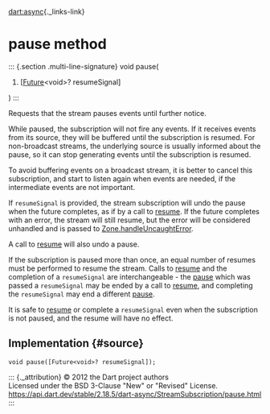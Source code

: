 [dart:async](../../dart-async/dart-async-library){._links-link}

pause method
============

::: {.section .multi-line-signature}
void pause(

1.  \[[Future](../future-class)\<void\>? resumeSignal\]

)
:::

Requests that the stream pauses events until further notice.

While paused, the subscription will not fire any events. If it receives
events from its source, they will be buffered until the subscription is
resumed. For non-broadcast streams, the underlying source is usually
informed about the pause, so it can stop generating events until the
subscription is resumed.

To avoid buffering events on a broadcast stream, it is better to cancel
this subscription, and start to listen again when events are needed, if
the intermediate events are not important.

If `resumeSignal` is provided, the stream subscription will undo the
pause when the future completes, as if by a call to [resume](resume). If
the future completes with an error, the stream will still resume, but
the error will be considered unhandled and is passed to
[Zone.handleUncaughtError](../zone/handleuncaughterror).

A call to [resume](resume) will also undo a pause.

If the subscription is paused more than once, an equal number of resumes
must be performed to resume the stream. Calls to [resume](resume) and
the completion of a `resumeSignal` are interchangeable - the
[pause](pause) which was passed a `resumeSignal` may be ended by a call
to [resume](resume), and completing the `resumeSignal` may end a
different [pause](pause).

It is safe to [resume](resume) or complete a `resumeSignal` even when
the subscription is not paused, and the resume will have no effect.

Implementation {#source}
--------------

``` {.language-dart data-language="dart"}
void pause([Future<void>? resumeSignal]);
```

::: {._attribution}
© 2012 the Dart project authors\
Licensed under the BSD 3-Clause \"New\" or \"Revised\" License.\
<https://api.dart.dev/stable/2.18.5/dart-async/StreamSubscription/pause.html>
:::
